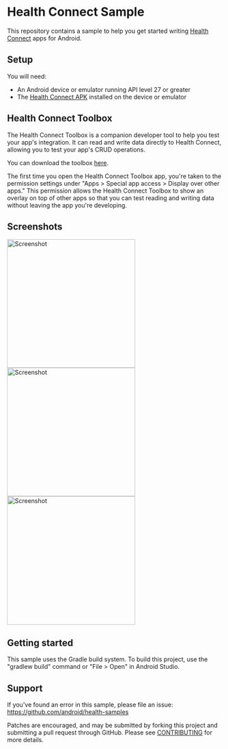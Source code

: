 # Health Connect Sample

This repository contains a sample to help you get started writing [Health Connect][health-connect] apps for Android.

## Setup

You will need:

*   An Android device or emulator running API level 27 or greater
*   The [Health Connect APK][health-connect-apk] installed on the device or emulator

## Health Connect Toolbox
The Health Connect Toolbox is a companion developer tool to help you test your app's integration. It can read and write data directly to Health Connect,
allowing you to test your app's CRUD operations. 

You can download the toolbox [here][health-connect-toolbox].

The first time you open the Health Connect Toolbox app, you're taken to the permission settings under "Apps > Special app access > Display over other apps." 
This permission allows the Health Connect Toolbox to show an overlay on top of other apps so that you can test reading and writing data without leaving the app you're developing.

## Screenshots

<img src="screenshots/hc1.png" height="300" alt="Screenshot"/> <img src="screenshots/hc2.png" height="300" alt="Screenshot"/> <img src="screenshots/hc3.png" height="300" alt="Screenshot"/>

## Getting started

This sample uses the Gradle build system. To build this project, use the "gradlew build" command or "File > Open" in Android Studio.

## Support

If you've found an error in this sample, please file an issue:
https://github.com/android/health-samples

Patches are encouraged, and may be submitted by forking this project and
submitting a pull request through GitHub. Please see [CONTRIBUTING][contributing] for more details.

[health-connect]: https://developer.android.com/health-connect
[health-connect-apk]: https://play.google.com/store/apps/details?id=com.google.android.apps.healthdata
[contributing]: ../../CONTRIBUTING.md
[health-connect-toolbox]: https://goo.gle/health-connect-toolbox
